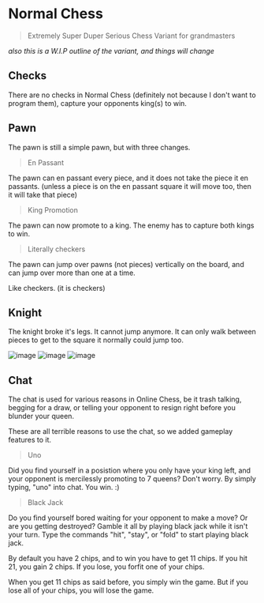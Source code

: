 # Normal Chess
> Extremely Super Duper Serious Chess Variant for grandmasters

*also this is a W.I.P outline of the variant, and things will change*

## Checks

There are no checks in Normal Chess (definitely not because I don't want to program them), capture your opponents king(s) to win.

## Pawn

The pawn is still a simple pawn, but with three changes. 

> En Passant

The pawn can en passant every piece, and it does not take the piece it en passants. (unless a piece is on the en passant square it will move too, then it will take that piece)

> King Promotion

The pawn can now promote to a king. The enemy has to capture both kings to win.

> Literally checkers

The pawn can jump over pawns (not pieces) vertically on the board, and can jump over more than one at a time.

Like checkers. (it is checkers)

## Knight

The knight broke it's legs. It cannot jump anymore. It can only walk between pieces to get to the square it normally could jump too.

![image](https://user-images.githubusercontent.com/123427599/218219484-ef9fb9c4-1772-4ec3-a590-e41b9f6dd44c.png)
![image](https://user-images.githubusercontent.com/123427599/218219732-630ee817-4e08-4b49-ab7f-e46a2a11b343.png)
![image](https://user-images.githubusercontent.com/123427599/218220068-44c35813-4947-4994-b0f2-c1bfffd97801.png)


## Chat

The chat is used for various reasons in Online Chess, be it trash talking, begging for a draw, or telling your opponent to resign right before you blunder your queen.

These are all terrible reasons to use the chat, so we added gameplay features to it. 

> Uno

Did you find yourself in a posistion where you only have your king left, and your opponent is mercilessly promoting to 7 queens? Don't worry. By simply typing, "uno"
into chat. You win. :)

> Black Jack

Do you find yourself bored waiting for your opponent to make a move? Or are you getting destroyed? Gamble it all by playing black jack while it isn't your turn. Type
the commands "hit", "stay", or "fold" to start playing black jack. 

By default you have 2 chips, and to win you have to get 11 chips. If you hit 21, you gain 2 chips. 
If you lose, you forfit one of your chips. 

When you get 11 chips as said before, you simply win the game. But if you lose all of your chips, you will lose the game.

